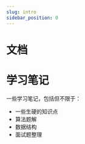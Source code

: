 ```yaml
---
slug: intro
sidebar_position: 0
---
```




# 文档



# 学习笔记

一些学习笔记，包括但不限于：

- 一些生硬的知识点
- 算法题解
- 数据结构
- 面试题整理

